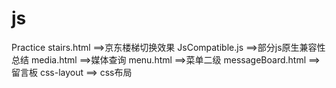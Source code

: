 # js
Practice
stairs.html ==>京东楼梯切换效果
JsCompatible.js ==>部分js原生兼容性总结
media.html ==>媒体查询
menu.html ==>菜单二级
messageBoard.html ==>留言板
css-layout ==> css布局
